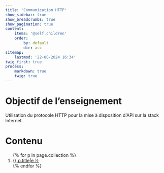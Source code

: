 ```yaml
---
title: 'Communication HTTP'
show_sidebar: true
show_breadcrumbs: true
show_pagination: true
content:
    items: '@self.children'
    order:
        by: default
        dir: asc
sitemap:
    lastmod: '22-08-2024 16:34'
twig_first: true
process:
    markdown: true
    twig: true
---
```


# Objectif de l’enseignement

Utilisation du protocole HTTP pour la mise à disposition d'API sur la stack Internet.

# Contenu
<ol>
{% for p in page.collection %}
<li><a href="{{ p.url }}">{{ p.title|e }}</a></li>
{% endfor %}
</ol>
